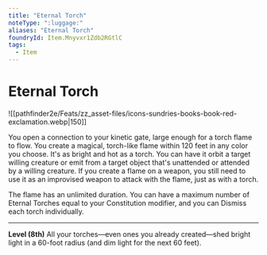 ```yaml
---
title: "Eternal Torch"
noteType: ":luggage:"
aliases: "Eternal Torch"
foundryId: Item.Mnyvxr1Zdb2RGtlC
tags:
  - Item
---
```


# Eternal Torch
![[pathfinder2e/Feats/zz_asset-files/icons-sundries-books-book-red-exclamation.webp|150]]

You open a connection to your kinetic gate, large enough for a torch flame to flow. You create a magical, torch-like flame within 120 feet in any color you choose. It's as bright and hot as a torch. You can have it orbit a target willing creature or emit from a target object that's unattended or attended by a willing creature. If you create a flame on a weapon, you still need to use it as an improvised weapon to attack with the flame, just as with a torch.

The flame has an unlimited duration. You can have a maximum number of Eternal Torches equal to your Constitution modifier, and you can Dismiss each torch individually.

* * *

**Level (8th)** All your torches—even ones you already created—shed bright light in a 60-foot radius (and dim light for the next 60 feet).
